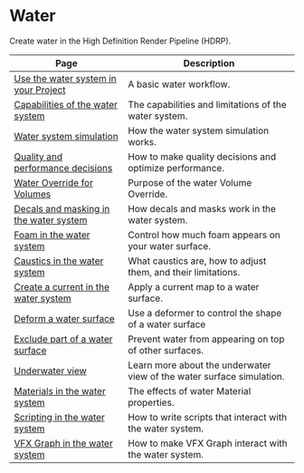 # Water

Create water in the High Definition Render Pipeline (HDRP).

| Page                                                                                      | Description                                                           |
|-------------------------------------------------------------------------------------------|-----------------------------------------------------------------------|
| [Use the water system in your Project](water-use-the-water-system-in-your-project.md)     | A basic water workflow.                                               |
| [Capabilities of the water system](water-capabilities-of-the-water-system.md)             | The capabilities and limitations of the water system.                 |
| [Water system simulation](water-water-system-simulation.md)                               | How the water system simulation works.                                |
| [Quality and performance decisions](water-quality-and-performance-decisions.md)           | How to make quality decisions and optimize performance.               |
| [Water Override for Volumes](water-the-water-system-volume-override.md)                   | Purpose of the water Volume Override.                                 |
| [Decals and masking in the water system](water-decals-and-masking-in-the-water-system.md) | How decals and masks work in the water system.                                   |
| [Foam in the water system](water-foam-in-the-water-system.md)                             | Control how much foam appears on your water surface.                  |
| [Caustics in the water system](water-caustics-in-the-water-system.md)                     | What caustics are, how to adjust them, and their limitations.         |
| [Create a current in the water system](water-create-a-current-in-the-water-system.md)     | Apply a current map to a water surface.                               |
| [Deform a water surface](water-deform-a-water-surface.md)                                 | Use a deformer to control the shape of a water surface                |
| [Exclude part of a water surface](water-exclude-part-of-the-water-surface.md)             | Prevent water from appearing on top of other surfaces.                |
| [Underwater view](water-underwater-view.md)                                               | Learn more about the underwater view of the water surface simulation. |
| [Materials in the water system](water-materials-in-the-water-system.md)                   | The effects of water Material properties.                             |
| [Scripting in the water system](water-scripting-in-the-water-system.md)           | How to write scripts that interact with the water system.             |
| [VFX Graph in the water system](water-vfx-interaction.md)                                 | How to make VFX Graph interact with the water system.                |

